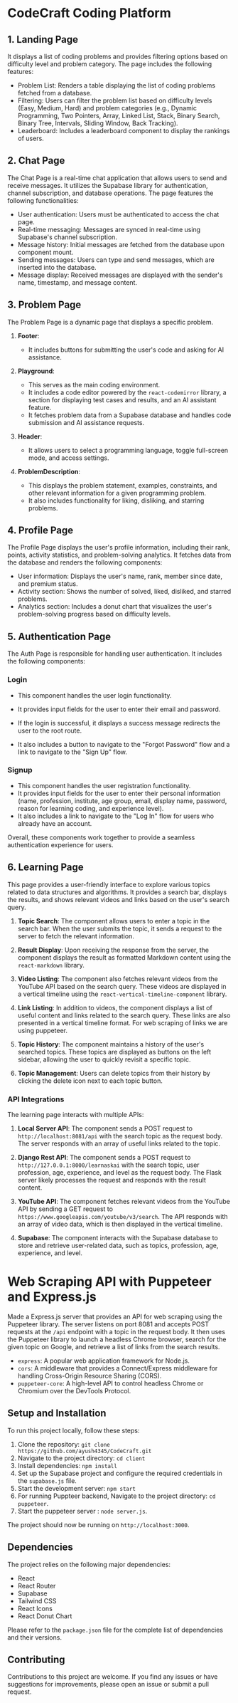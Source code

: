 # CodeCraft Coding Platform


## 1. Landing Page

It displays a list of coding problems and provides filtering options based on difficulty level and problem category. The page includes the following features:

- Problem List: Renders a table displaying the list of coding problems fetched from a database.
- Filtering: Users can filter the problem list based on difficulty levels (Easy, Medium, Hard) and problem categories (e.g., Dynamic Programming, Two Pointers, Array, Linked List, Stack, Binary Search, Binary Tree, Intervals, Sliding Window, Back Tracking).
- Leaderboard: Includes a leaderboard component to display the rankings of users.

## 2. Chat Page

The Chat Page is a real-time chat application that allows users to send and receive messages. It utilizes the Supabase library for authentication, channel subscription, and database operations. The page features the following functionalities:

- User authentication: Users must be authenticated to access the chat page.
- Real-time messaging: Messages are synced in real-time using Supabase's channel subscription.
- Message history: Initial messages are fetched from the database upon component mount.
- Sending messages: Users can type and send messages, which are inserted into the database.
- Message display: Received messages are displayed with the sender's name, timestamp, and message content.

## 3. Problem Page

The Problem Page is a dynamic page that displays a specific problem.

1. **Footer**:
    - It includes buttons for submitting the user's code and asking for AI assistance.

2. **Playground**:
    - This serves as the main coding environment.
    - It includes a code editor powered by the `react-codemirror` library, a section for displaying test cases and results, and an AI assistant feature.
    - It fetches problem data from a Supabase database and handles code submission and AI assistance requests.

3. **Header**:
    - It allows users to select a programming language, toggle full-screen mode, and access settings.

4. **ProblemDescription**:
    - This displays the problem statement, examples, constraints, and other relevant information for a given programming problem.
    - It also includes functionality for liking, disliking, and starring problems.

## 4. Profile Page

The Profile Page displays the user's profile information, including their rank, points, activity statistics, and problem-solving analytics. It fetches data from the database and renders the following components:

- User information: Displays the user's name, rank, member since date, and premium status.
- Activity section: Shows the number of solved, liked, disliked, and starred problems.
- Analytics section: Includes a donut chart that visualizes the user's problem-solving progress based on difficulty levels.

## 5. Authentication Page

The Auth Page is responsible for handling user authentication. It includes the following components:

### Login

- This component handles the user login functionality.
- It provides input fields for the user to enter their email and password.
- If the login is successful, it displays a success message redirects the user to the root route.

- It also includes a button to navigate to the "Forgot Password" flow and a link to navigate to the "Sign Up" flow.

### Signup

- This component handles the user registration functionality.
- It provides input fields for the user to enter their personal information (name, profession, institute, age group, email, display name, password, reason for learning coding, and experience level).
- It also includes a link to navigate to the "Log In" flow for users who already have an account.

Overall, these components work together to provide a seamless authentication experience for users.

## 6. Learning Page

This page provides a user-friendly interface to  explore various topics related to data structures and algorithms. It provides a search bar, displays the results, and shows relevant videos and links based on the user's search query.


1. **Topic Search**: The component allows users to enter a topic in the search bar. When the user submits the topic, it sends a request to the server to fetch the relevant information.

2. **Result Display**: Upon receiving the response from the server, the component displays the result as formatted Markdown content using the `react-markdown` library.

3. **Video Listing**: The component also fetches relevant videos from the YouTube API based on the search query. These videos are displayed in a vertical timeline using the `react-vertical-timeline-component` library.

4. **Link Listing**: In addition to videos, the component displays a list of useful content and links related to the search query. These links are also presented in a vertical timeline format. For web scraping of links we are using puppeteer. 

5. **Topic History**: The component maintains a history of the user's searched topics. These topics are displayed as buttons on the left sidebar, allowing the user to quickly revisit a specific topic.

6. **Topic Management**: Users can delete topics from their history by clicking the delete icon next to each topic button.


### API Integrations

The learning page interacts with multiple APIs:

1. **Local Server API**: The component sends a POST request to `http://localhost:8081/api` with the search topic as the request body. The server responds with an array of useful links related to the topic.

2. **Django Rest API**: The component sends a POST request to `http://127.0.0.1:8000/learnaskai` with the search topic, user profession, age, experience, and level as the request body. The Flask server likely processes the request and responds with the result content.

3. **YouTube API**: The component fetches relevant videos from the YouTube API by sending a GET request to `https://www.googleapis.com/youtube/v3/search`. The API responds with an array of video data, which is then displayed in the vertical timeline.

4. **Supabase**: The component interacts with the Supabase database to store and retrieve user-related data, such as topics, profession, age, experience, and level.


# Web Scraping API with Puppeteer and Express.js

Made a Express.js server that provides an API for web scraping using the Puppeteer library. The server listens on port 8081 and accepts POST requests at the `/api` endpoint with a topic in the request body. It then uses the Puppeteer library to launch a headless Chrome browser, search for the given topic on Google, and retrieve a list of links from the search results.


- `express`: A popular web application framework for Node.js.
- `cors`: A middleware that provides a Connect/Express middleware for handling Cross-Origin Resource Sharing (CORS).
- `puppeteer-core`: A high-level API to control headless Chrome or Chromium over the DevTools Protocol.

## Setup and Installation

To run this project locally, follow these steps:

1. Clone the repository: `git clone https://github.com/ayush4345/CodeCraft.git`
2. Navigate to the project directory: `cd client`
3. Install dependencies: `npm install`
4. Set up the Supabase project and configure the required credentials in the `supabase.js` file.
5. Start the development server: `npm start`
6. For running Puppteer backend, Navigate to the project directory: `cd puppeteer`.
7. Start the puppeteer server : `node server.js`.

The project should now be running on `http://localhost:3000`.

## Dependencies

The project relies on the following major dependencies:

- React
- React Router
- Supabase
- Tailwind CSS
- React Icons
- React Donut Chart

Please refer to the `package.json` file for the complete list of dependencies and their versions.

## Contributing

Contributions to this project are welcome. If you find any issues or have suggestions for improvements, please open an issue or submit a pull request.
